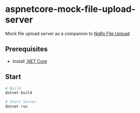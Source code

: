 # aspnetcore-mock-file-upload-server

Mock file upload server as a companion to [NgRx File Upload](https://github.com/wesleygrimes/ngrx-file-upload)

## Prerequisites

- Install [.NET Core](https://dotnet.microsoft.com/download)

## Start

```bash
# Build
dotnet build

# Start Server
dotnet run
```
